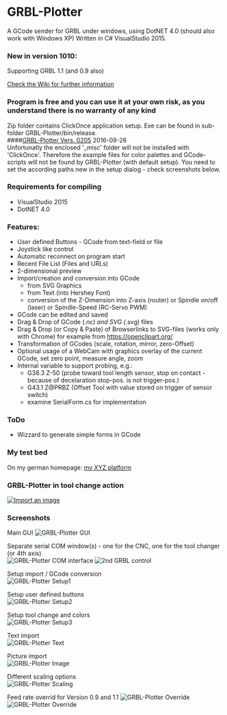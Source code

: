 # GRBL-Plotter
A GCode sender for GRBL under windows, using DotNET 4.0 (should also work with Windows XP)
Written in C# VisualStudio 2015.

### New in version 1010:
Supporting GRBL 1.1 (and 0.9 also)

[Check the Wiki for further information](https://github.com/svenhb/GRBL-Plotter/wiki)  

### Program is free and you can use it at your own risk, as you understand there is no warranty of any kind
Zip folder contains ClickOnce application setup. Exe can be found in sub-folder GRBL-Plotter/bin/release.  
####[GRBL-Plotter Vers. 0205](GRBL-Plotter_0205.zip)  2016-09-26  
Unfortunatly the enclosed '_misc' folder will not be installed with 'ClickOnce'. Therefore the example files for color palettes and GCode-scripts will not be found by GRBL-Plotter (with default setup). You need to set the according paths new in the setup dialog - check screenshots below.

### Requirements for compiling
* VisualStudio 2015 
* DotNET 4.0
 
### Features:
* User defined Buttons - GCode from text-field or file
* Joystick like control
* Automatic reconnect on program start
* Recent File List (Files and URLs)
* 2-dimensional preview
* Import/creation and conversion into GCode 
  - from SVG Graphics
  - from Text (into Hershey Font)
  - conversion of the Z-Dimension into Z-axis (router) or Spindle on/off (laser) or Spindle-Speed (RC-Servo PWM) 
* GCode can be edited and saved
* Drag & Drop of GCode (*.nc) and SVG (*.svg) files
* Drag & Drop (or Copy & Paste) of Browserlinks to SVG-files (works only with Chrome) for example from https://openclipart.org/
* Transformation of GCodes (scale, rotation, mirror, zero-Offset)
* Optional usage of a WebCam with graphics overlay of the current GCode, set zero point, measure angle, zoom
* Internal variable to support probing, e.g.:
  - G38.3 Z-50		(probe toward tool length sensor, stop on contact - because of decelaration stop-pos. is not trigger-pos.)
  - G43.1 Z@PRBZ	(Offset Tool with value stored on trigger of sensor switch)
  - examine SerialForm.cs for implementation

### ToDo
* Wizzard to generate simple forms in GCode

### My test bed
On my german homepage:
[my XYZ platform](http://svenhb.bplaced.net/?CNC___Plotter)

### GRBL-Plotter in tool change action
[![Import an image](https://img.youtube.com/vi/x5UTHpgsfII/0.jpg)](https://www.youtube.com/watch?v=x5UTHpgsfII)

### Screenshots
Main GUI
![GRBL-Plotter GUI](GRBLPlotter_GUI.png?raw=true "Main GUI")

Separate serial COM window(s) - one for the CNC, one for the tool changer (or 4th axis)  
![GRBL-Plotter COM interface](GRBLPlotter_COM2.png?raw=true "Serial connection") ![2nd GRBL control](GRBLPlotter_Control_COM2.png?raw=true "Serial connection")

Setup import / GCode conversion  
![GRBL-Plotter Setup1](GRBLPlotter_Setup1.png?raw=true "Setup1")

Setup user defined buttons  
![GRBL-Plotter Setup2](GRBLPlotter_Setup2.png?raw=true "Setup2")

Setup tool change and colors  
![GRBL-Plotter Setup3](GRBLPlotter_Setup3.png?raw=true "Setup3")

Text import  
![GRBL-Plotter Text](GRBLPlotter_Text.png?raw=true "Text conversion")

Picture import  
![GRBL-Plotter Image](GRBLPlotter_Image2.png?raw=true "Image import")

Different scaling options  
![GRBL-Plotter Scaling](GRBLPlotter_scaling.png?raw=true "GCode scaling")

Feed rate overrid for Version 0.9 and 1.1
![GRBL-Plotter Override](GRBLPlotter_override.png?raw=true "GCode override") ![GRBL-Plotter Override](GRBLPlotter_override2.png?raw=true "GCode override")
